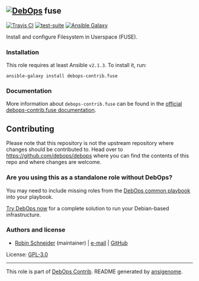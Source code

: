 ## [![DebOps](https://debops.org/images/debops-small.png)](https://debops.org) fuse

<!-- This file was generated by Ansigenome. Do not edit this file directly but
     instead have a look at the files in the ./meta/ directory. -->

[![Travis CI](https://img.shields.io/travis/debops-contrib/ansible-fuse.svg?style=flat)](https://travis-ci.org/debops-contrib/ansible-fuse)
[![test-suite](https://img.shields.io/badge/test--suite-ansible--fuse-blue.svg?style=flat)](https://github.com/debops/test-suite/tree/master/ansible-fuse/)
[![Ansible Galaxy](https://img.shields.io/badge/galaxy-debops--contrib.fuse-660198.svg?style=flat)](https://galaxy.ansible.com/ypid/fuse)


Install and configure Filesystem in Userspace (FUSE).

### Installation

This role requires at least Ansible `v2.1.3`. To install it, run:

```Shell
ansible-galaxy install debops-contrib.fuse
```

### Documentation

<!-- FIXME: Change to the canonical URL when it has been setup. https://github.com/debops/docs/issues/111 -->
More information about `debops-contrib.fuse` can be found in the
[official debops-contrib.fuse documentation](https://debops-contrib.readthedocs.io/en/latest/ansible/roles/ansible-fuse/docs/).

## Contributing

Please note that this repository is not the upstream repository where changes should be contributed to.
Head over to https://github.com/debops/debops where you can find the contents of this repo and where changes are welcome.



### Are you using this as a standalone role without DebOps?

You may need to include missing roles from the [DebOps common
playbook](https://github.com/debops/debops-playbooks/blob/master/playbooks/common.yml)
into your playbook.

[Try DebOps now](https://debops.org/) for a complete solution to run your Debian-based infrastructure.





### Authors and license

- [Robin Schneider](https://docs.debops.org/en/latest/debops-keyring/docs/entities.html#debops-keyring-entity-ypid) (maintainer) | [e-mail](mailto:ypid@riseup.net) | [GitHub](https://github.com/ypid)

License: [GPL-3.0](https://tldrlegal.com/license/gnu-general-public-license-v3-%28gpl-3%29)

***

This role is part of [DebOps Contrib](https://github.com/debops-contrib/debops-contrib). README generated by [ansigenome](https://github.com/nickjj/ansigenome/).
<!-- Ansigenome sources: https://github.com/ypid/ypid-ansible-common/tree/master/template_READMEs/debops-contrib -->

